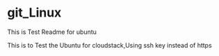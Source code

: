 # git_Linux
<P>This is Test Readme for ubuntu </P>
<p>This is to Test the Ubuntu for cloudstack,Using ssh key instead of https </p>
